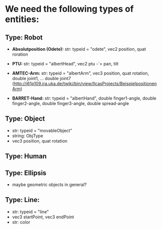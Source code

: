 # We need the following types of entities: #

## Type: Robot ##

  * **Absolutposition (Odete):** str: typeid = "odete", vec2 position, quat roration

  * **PTU:** str: typeid = "albertHead", vec2 ptu -`> pan, tilt

  * **AMTEC-Arm:** str: typeid = "albertArm", vec3 position, quat rotation, double joint1, ... double joint7 (http://i61p109.ira.uka.de/twiki/bin/view/IlcasProjects/BeispielpositionenArm)

  * **BARRET-Hand:** str: typeid = "albertHand", double finger1-angle, double finger2-angle, double finger3-angle, double spread-angle


## Type: Object ##
  * str: typeid = "movableObject"
  * string: ObjType
  * vec3 position, quat rotation


## Type: Human ##

## Type: Ellipsis ##

  * maybe geometric objects in general?

## Type: Line: ##
  * str: typeid = "line"
  * vec3 startPoint, vec3 endPoint
  * str: color